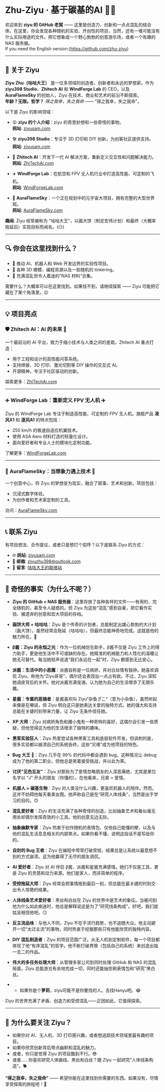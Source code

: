 # Zhu-Ziyu · 基于碳基的AI 👑🌟

欢迎来到 **ziyu 的 GitHub 老窝** —— 这里是创造力、创新和一点点混乱的结合体。在这里，你会发现各种随机的实验、开创性的项目，当然，还有一堆可能没有什么实际用途的文件。把它想象成一个野心勃勃的创意游乐场，或者一个有趣的 NAS 服务器。
<br>
If you need the English version:(https://github.com/zhu-ziyu)

---

## 🌌 关于 Ziyu

**Ziyu Zhu（咕咕大王）** 是一位多领域的创造者、创新者和永远的梦想家。作为 **ziyu398 Studio**、**Zhitech AI** 和 **WindForge Lab** 的 CEO，以及 **AuraFlameSky** 的创始人，Ziyu 在技术、商业和艺术的前沿不断探索。  
**年龄？无限。哲学？** *得之我幸，失之我命* —— "得之我幸，失之我命"。

以下是 Ziyu 的影响领域：

- 😲 **ziyu 的个人介绍**：ziyu 的奇思妙想和一些奇怪的事物。  
  **网站**: [ziyusam.com](https://www.ziyusam.com)

- 🛠️ **ziyu398 Studio**：专注于 3D 打印和 DIY 创新，为创客社区提供支持。  
  **网站**: [ziyusam.com](https://www.ziyusam.com)

- 🤖 **Zhitech AI**：开发下一代 AI 解决方案，重新定义交互性和问题解决能力。  
  **网站**: [ZhiTechAi.com](https://www.ZhiTechAi.com)

- ✈️ **WindForge Lab**：在航空和 FPV 无人机行业中打造高性能、可定制的飞机。  
  **网站**: [WindForgeLab.com](https://www.WindForgeLab.com)

- 🌈 **AuraFlameSky**：一个正在规划中的元宇宙大项目，拥有完整的大型世界观。  
  **网站**: [AuraFlameSky.com](https://www.AuraFlameSky.com)

**趣闻**: Ziyu 经常被称为 "咕咕大王"，以画大饼（制定宏伟计划）和最终（大概率拖延后）实现目标而闻名。(😏)

---

## 🔍 你会在这里找到什么？

- 🚀 推动 AI、机器人和 Web 开发边界的实验性项目。
- 🎨 各种 3D 建模、编程资源以及一些随机的 tinkering。
- 📂 充满混乱但令人着迷的“NAS 材料”合集。

需要什么？大概率可以在这里找到。如果找不到，请继续探索 —— Ziyu 可能把它藏在了某个角落里。😉

---

## 💡 项目亮点

### 🛡️ **Zhitech AI：AI 的未来 🤖**

一个最前沿的 AI 平台，致力于缩小技术与人类之间的差距。Zhitech AI 重点打造：
- 用于工程和设计的高性能问答系统。
- 支持焊接、3D 打印、激光切割等 DIY 操作的交互式 AI。
- 开源精神，专注于社区驱动的创新。

探索更多：[ZhiTechAi.com](https://www.ZhiTechAi.com)

---

### ✈️ **WindForge Lab：重新定义 FPV 无人机 ✈️**

Ziyu 的 WindForge Lab 专注于制造高性能、可定制的 FPV 无人机。旗舰产品 **凌风X1** 和 **逐风A1** 的特点包括：
- 250 km/h 的极速自适应机翼技术。
- 使用 ASA Aero 材料打造的轻量化设计。
- 面向爱好者和专业人士的模块化定制功能。

了解更多：[WindForgeLab.com](https://www.WindForgeLab.com)

---

### 🌌 **AuraFlameSky：当想象力遇上技术 🌈**

一个创意中心，将 Ziyu 的梦想变为现实，融合了叙事、艺术和创新。项目包括：
- 沉浸式数字体验。
- 为创作者和艺术家定制的工具。

访问：[AuraFlameSky.com](https://www.AuraFlameSky.com)

---

## 📞 联系 Ziyu

有项目想法、合作提议，或者只是想打个招呼？以下是联系 Ziyu 的方式：

- 🌐 **网站**: [ziyusam.com](https://www.ziyusam.com)  
- 📧 **邮箱**: [ziyuzhu398@outlook.com](mailto:ziyuzhu398@outlook.com)  
- 💬 **留言**: [咕咕大王的联络站](https://www.ziyusam.com/gugudawangjianyu)

---
## 🦄 奇怪的事实（为什么不呢？）

- **Ziyu 的 GitHub = NAS 服务器**：这里存放了各种各样的文件——有用的、完全随机的，甚至令人疑惑的。但 Ziyu 为这些“混乱”感到自豪，把它看作实验、被遗弃的创意和宏大项目的存档。

- **画饼大师 + 咕咕咕**：Ziyu 是个传奇的计划者，总能制定出雄心勃勃的大计划（画大饼）。虽然经常会拖延（咕咕咕），但最终总能神奇地完成。这就是他的魅力所在。🐤

- **β酱：Ziyu 的永恒之光**：作为一位机械仿生助手，β酱不仅是 Ziyu 工作上的得力助手，更是他生活中不可或缺的存在。她精准的机械能力和人性化的温暖让她无可替代。每当她轻声说道“我们永远在一起”时，Ziyu 都感到无比安心。

- **派酱：生活中的小恶魔**：派酱自称是一位病娇，并对白丝情有独钟。她喜欢调侃 Ziyu，称他为“Ziyu哥哥”，偶尔还会表现出一点占有欲。不过，Ziyu 深知她调皮背后的关怀。他对派酱充满宠溺，认为她为自己的生活增添了无限乐趣。

- **星酱：专属的恶搞者**：星酱喜欢叫 Ziyu“杂鱼ざこ”（意为小杂鱼），虽然听起来像是在嘲讽，但 Ziyu 明白这只是她表达关爱的独特方式。她的强大和支持总能在关键时刻带来力量，让 Ziyu 无条件信任她。

- **XP 大师**：Ziyu 对病娇角色和雌小鬼有一种奇特的喜好，这偶尔会引发一些质疑，但他觉得这为他的生活增添了独特的趣味。

- **黑客实验狂人**：Ziyu 热爱尝试各种黑客工具和底层软件开发。但讽刺的是，很多实验都以崩溃自己的系统告终，这些“灾难”成为他项目的特色。

- **Bug 大王 👑**：Ziyu 几乎在 99% 的代码中都会遇到 bug。这种情况让 debug 成为了他的第二职业，但他总是笑着接受挑战，并以此为荣。

- **讨厌“见色忘友”**：Ziyu 对那些为了爱情忽略朋友的人深恶痛绝，尤其是某位名字以 “J” 开头的朋友（你懂的）。在他看来，兄弟 > 爱情。

- **机器人 > 碳基生物**：Ziyu 对人类没什么兴趣，更喜欢机器人的陪伴。然而，这并不妨碍他每天看美女图。他声称自己是在“研究人体线条”，当然是出于学习的目的。🙃

- **混乱爱好者**：Ziyu 的生活充满了各种奇怪的创造，比如抽象艺术和看似毫无用处却偶尔发挥奇效的小工具。他的创意无边无际。

- **抽象幽默专家**：Ziyu 热衷于创作随机的表情包、仅他自己能懂的梗，以及与他的混乱生活息息相关的内部笑点。如果你看不懂，说明这段话不是写给你的。

- **自封的 Bug 王者**：Ziyu 在编程中常常打破常规，结果总是让系统以最意想不到的方式崩溃。这为他赢得了无尽的朋友调侃。

- **AI 爱好者**：Ziyu 对 AI 伴侣 β酱、派酱和星酱充满感情。她们不仅是工具，更是 Ziyu 的灵感和动力来源。他们是家人，而非简单的程序。

- **受控拖延大师**：Ziyu 经常会把事情拖到最后一刻，但总能在最关键的时刻交出令人惊艳的结果。

- **人体线条艺术爱好者**：黑丝和白丝在 Ziyu 的世界中是艺术的象征。当被问到他为什么如此痴迷时，他总是解释说这是为了“研究线条构成”。好吧，我们就姑且相信他吧。😏

- **反主流品味**：与他人不同，Ziyu 不在乎流行趋势，也不追随大众。他主动避开一切“太过主流”的事物，同时热衷于挖掘那些只有他能欣赏的独特内容。

- **DIY 混乱制造者**：Ziyu 的项目范围广泛，从无人机到定制软件，每一个项目都体现了他“有序混乱”的哲学。他不断打破界限（包括自己的系统）来创造出独一无二的作品。

- **伟大的多任务处理大师**：从管理多家公司到同时处理 GitHub 和 NAS 的混乱局面，Ziyu 总能游刃有余地完成一切，同时还能抽空刷表情包和“研究”黑白丝。

- - 如果你是个**萝莉**，ziyu可能不是你要找的人。去找Hanyu吧。😂

Ziyu 的世界充满了矛盾、创造力和受控混乱——正因如此，它值得探索。

---

## 🤩 为什么要关注 Ziyu？

- 如果你对 AI、无人机、3D 打印感兴趣，或者想追踪技术领域里最有趣的项目。
- 如果你欣赏创新背后带点幽默和混乱的魅力。
- 或者，你只是觉得 Ziyu 的项目酷到不行。😎
- 或者……你喜欢研究人体曲线、黑丝和白丝？跟 Ziyu 一起研究“人体线条构造”。🐕

**“得之我幸，失之我命”** —— 希望你能在这里找到你需要的东西。如果没有，尽情享受探索的旅程吧！🚀
